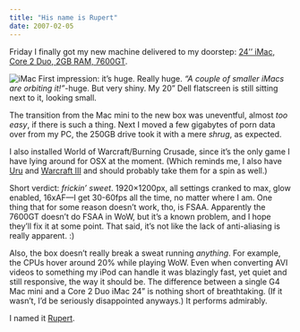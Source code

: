 ```yaml
---
title: "His name is Rupert"
date: 2007-02-05
---
```


Friday I finally got my new machine delivered to my doorstep: [24’’ iMac, Core 2 Duo, 2GB RAM, 7600GT][1].

![iMac][2] First impression: it’s huge. Really huge. _“A couple of smaller iMacs are orbiting it!”_-huge. But very shiny. My 20” Dell flatscreen is still sitting next to it, looking small.

The transition from the Mac mini to the new box was uneventful, almost _too easy_, if there is such a thing. Next I moved a few gigabytes of porn data over from my PC, the 250GB drive took it with a mere _shrug_, as expected.

I also installed World of Warcraft/Burning Crusade, since it’s the only game I have lying around for OSX at the moment. (Which reminds me, I also have
[Uru][3] and [Warcraft III][4] and should probably take them for a spin as well.)

Short verdict: _frickin’ sweet_. 1920×1200px, all settings cranked to max,
glow enabled, 16xAF—I get 30-60fps all the time, no matter where I am. One thing that for some reason doesn’t work, tho, is FSAA. Apparently the 7600GT doesn’t do FSAA in WoW, but it’s a known problem, and I hope they’ll fix it at some point. That said, it’s not like the lack of anti-aliasing is really apparent. :)

Also, the box doesn’t really break a sweat running _anything_. For example,
the CPUs hover around 20% while playing WoW. Even when converting AVI videos to something my iPod can handle it was blazingly fast, yet quiet and still responsive, the way it should be. The difference between a single G4 Mac mini and a Core 2 Duo iMac 24” is nothing short of breathtaking. (If it wasn’t, I’d be seriously disappointed anyways.) It performs admirably.

I named it [Rupert][5].

[1]: http://www.apple.com/imac/
[2]: //dl.dropbox.com/u/7298/blog/wp-content/2007/02/imac2.jpg
[3]: http://www.gamespot.com/pc/adventure/uruonlineagesbeyondmyst/
[4]: http://www.gamespot.com/pc/strategy/warcraft3reignofchaos/
[5]: http://familyguy.wikia.com/wiki/Rupert

